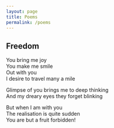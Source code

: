 ```yaml
---
layout: page
title: Poems
permalink: /poems
---
```


## Freedom

You bring me joy<br>
You make me smile<br>
Out with you<br>
I desire to travel many a mile

Glimpse of you brings me to deep thinking<br>
And my dreary eyes they forget blinking

But when I am with you<br>
The realisation is quite sudden<br>
You are but a fruit forbidden!